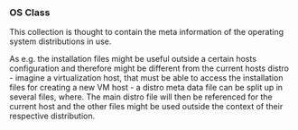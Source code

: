 ### OS Class ###

<!-- -meta- basic -->
This collection is thought to contain the meta information
of the operating system distributions in use.

<!-- -meta- detail -->
As e.g. the installation files might be useful outside a certain
hosts configuration and therefore might be different from the
current hosts distro - imagine a virtualization host, that must
be able to access the installation files for creating a new VM
host - a distro meta data file can be split up in several files,
where. The main distro file will then be referenced for the
current host and the other files might be used outside the context
of their respective distribution.

